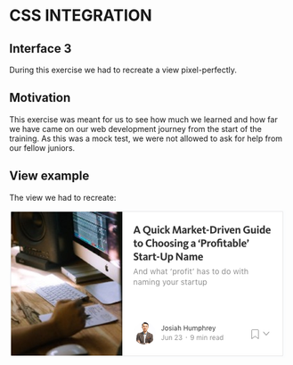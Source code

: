 # CSS INTEGRATION 

## Interface 3

During this exercise we had to recreate a view pixel-perfectly. 

## Motivation 

This exercise was meant for us to see how much we learned and how far we have came on our web development journey from the start of the training. As this was a mock test, we were not allowed to ask for help from our fellow juniors.

## View example

The view we had to recreate:

[![](images/15.card-small.png)](interface-3/images/15.card-small.png)

